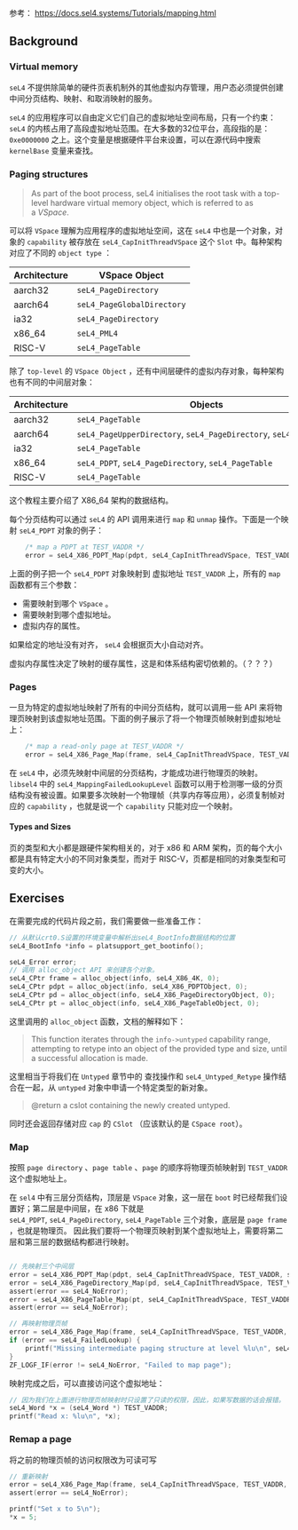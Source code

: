 参考： https://docs.sel4.systems/Tutorials/mapping.html

## Background

### Virtual memory

`seL4` 不提供除简单的硬件页表机制外的其他虚拟内存管理，用户态必须提供创建中间分页结构、映射、和取消映射的服务。

`seL4` 的应用程序可以自由定义它们自己的虚拟地址空间布局，只有一个约束：`seL4` 的内核占用了高段虚拟地址范围。在大多数的32位平台，高段指的是：`0xe0000000`  之上。这个变量是根据硬件平台来设置，可以在源代码中搜索 `kernelBase` 变量来查找。

### Paging structures

> As part of the boot process, seL4 initialises the root task with a top-level hardware virtual memory object, which is referred to as a _VSpace_.

可以将 `VSpace` 理解为应用程序的虚拟地址空间，这在 `seL4` 中也是一个对象，对象的 `capability` 被存放在 `seL4_CapInitThreadVSpace` 这个 `Slot` 中。每种架构对应了不同的 `object type` ：

|Architecture |   VSpace Object |
| -----------  | -----------    |
|aarch32| `seL4_PageDirectory` |
|aarch64 | `seL4_PageGlobalDirectory` |
|ia32 | `seL4_PageDirectory` |
|x86_64 | `seL4_PML4` |
| RISC-V | `seL4_PageTable` |

除了 `top-level` 的 `VSpace Object` ，还有中间层硬件的虚拟内存对象，每种架构也有不同的中间层对象：

| Architecture |  Objects |
| ----------- | ----------- |
| aarch32 | `seL4_PageTable` |
| aarch64 | `seL4_PageUpperDirectory`, `seL4_PageDirectory`, `seL4_PageTable` |
| ia32 | `seL4_PageTable` |
| x86_64 | `seL4_PDPT`, `seL4_PageDirectory`, `seL4_PageTable` |
| RISC-V| `seL4_PageTable` |

这个教程主要介绍了 X86_64 架构的数据结构。

每个分页结构可以通过 `seL4` 的 API 调用来进行 `map` 和 `unmap` 操作。下面是一个映射 `seL4_PDPT` 对象的例子：
```c
    /* map a PDPT at TEST_VADDR */
    error = seL4_X86_PDPT_Map(pdpt, seL4_CapInitThreadVSpace, TEST_VADDR, seL4_X86_Default_VMAttributes);
```
上面的例子把一个 `seL4_PDPT` 对象映射到 虚拟地址 `TEST_VADDR` 上，所有的 `map` 函数都有三个参数：

- 需要映射到哪个 `VSpace` 。
- 需要映射到哪个虚拟地址。
- 虚拟内存的属性。

如果给定的地址没有对齐， `seL4` 会根据页大小自动对齐。

虚拟内存属性决定了映射的缓存属性，这是和体系结构密切依赖的。（？？？）

### Pages

一旦为特定的虚拟地址映射了所有的中间分页结构，就可以调用一些 API 来将物理页映射到该虚拟地址范围。下面的例子展示了将一个物理页帧映射到虚拟地址上：

```c
    /* map a read-only page at TEST_VADDR */
    error = seL4_X86_Page_Map(frame, seL4_CapInitThreadVSpace, TEST_VADDR, seL4_CanRead, seL4_X86_Default_VMAttributes);
```

在 `seL4` 中，必须先映射中间层的分页结构，才能成功进行物理页的映射。 `libsel4` 中的 `seL4_MappingFailedLookupLevel` 函数可以用于检测哪一级的分页结构没有被设置。如果要多次映射一个物理帧（共享内存等应用），必须复制帧对应的 `capability` ，也就是说一个 `capability` 只能对应一个映射。

#### Types and Sizes

页的类型和大小都是跟硬件架构相关的，对于 x86 和 ARM 架构，页的每个大小都是具有特定大小的不同对象类型，而对于 RISC-V，页都是相同的对象类型和可变的大小。


## Exercises

在需要完成的代码片段之前，我们需要做一些准备工作：

```c
// 从默认crt0.S设置的环境变量中解析出seL4_BootInfo数据结构的位置
seL4_BootInfo *info = platsupport_get_bootinfo();

seL4_Error error;
// 调用 alloc_object API 来创建各个对象。
seL4_CPtr frame = alloc_object(info, seL4_X86_4K, 0);
seL4_CPtr pdpt = alloc_object(info, seL4_X86_PDPTObject, 0);
seL4_CPtr pd = alloc_object(info, seL4_X86_PageDirectoryObject, 0);
seL4_CPtr pt = alloc_object(info, seL4_X86_PageTableObject, 0);
```

这里调用的 `alloc_object` 函数，文档的解释如下：

> This function iterates through the `info->untyped` capability range, attempting to retype into an object of the provided type and size, until a successful allocation is made.

这里相当于将我们在 `Untyped` 章节中的 查找操作和 `seL4_Untyped_Retype` 操作结合在一起，从 `untyped` 对象中申请一个特定类型的新对象。

> @return a cslot containing the newly created untyped.

同时还会返回存储对应 `cap` 的 `CSlot` （应该默认的是 `CSpace root`）。

### Map

按照 `page directory` 、`page table` 、`page` 的顺序将物理页帧映射到 `TEST_VADDR` 这个虚拟地址上。

在 `sel4` 中有三层分页结构，顶层是 `VSpace` 对象，这一层在 `boot` 时已经帮我们设置好；第二层是中间层，在 x86 下就是 `seL4_PDPT`, `seL4_PageDirectory`, `seL4_PageTable` 三个对象，底层是 `page frame` ，也就是物理页。 因此我们要将一个物理页映射到某个虚拟地址上，需要将第二层和第三层的数据结构都进行映射。

```c

// 先映射三个中间层
error = seL4_X86_PDPT_Map(pdpt, seL4_CapInitThreadVSpace, TEST_VADDR, seL4_X86_Default_VMAttributes);
error = seL4_X86_PageDirectory_Map(pd, seL4_CapInitThreadVSpace, TEST_VADDR, seL4_X86_Default_VMAttributes);
assert(error == seL4_NoError);
error = seL4_X86_PageTable_Map(pt, seL4_CapInitThreadVSpace, TEST_VADDR, seL4_X86_Default_VMAttributes);
assert(error == seL4_NoError);

// 再映射物理页帧
error = seL4_X86_Page_Map(frame, seL4_CapInitThreadVSpace, TEST_VADDR, seL4_CanRead, seL4_X86_Default_VMAttributes);
if (error == seL4_FailedLookup) {
	printf("Missing intermediate paging structure at level %lu\n", seL4_MappingFailedLookupLevel());
}
ZF_LOGF_IF(error != seL4_NoError, "Failed to map page");
```

映射完成之后，可以直接访问这个虚拟地址：

```c
// 因为我们在上面进行物理页帧映射时只设置了只读的权限，因此，如果写数据的话会报错。
seL4_Word *x = (seL4_Word *) TEST_VADDR;
printf("Read x: %lu\n", *x);
```

### Remap a page

将之前的物理页帧的访问权限改为可读可写

```c
// 重新映射
error = seL4_X86_Page_Map(frame, seL4_CapInitThreadVSpace, TEST_VADDR, seL4_ReadWrite, seL4_X86_Default_VMAttributes);
assert(error == seL4_NoError);

printf("Set x to 5\n");
*x = 5;
```


